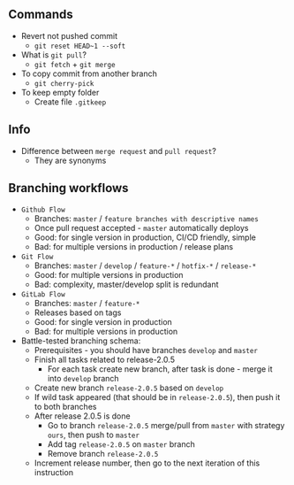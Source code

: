 ## Commands
* Revert not pushed commit
    * `git reset HEAD~1 --soft`
* What is `git pull`? 
    * `git fetch` + `git merge`
* To copy commit from another branch
    * `git cherry-pick`
* To keep empty folder
    * Create file `.gitkeep`

## Info
* Difference between `merge request` and `pull request`?
    * They are synonyms

## Branching workflows
* `Github Flow`
    * Branches: `master` / `feature branches with descriptive names`
    * Once pull request accepted - `master` automatically deploys
    * Good: for single version in production, CI/CD friendly, simple
    * Bad: for multiple versions in production / release plans
* `Git Flow`
    * Branches: `master` / `develop` / `feature-*` / `hotfix-*` / `release-*`
    * Good: for multiple versions in production
    * Bad: complexity, master/develop split is redundant
* `GitLab Flow`
    * Branches: `master` / `feature-*`
    * Releases based on tags
    * Good: for single version in production
    * Bad: for multiple versions in production
* Battle-tested branching schema:
    * Prerequisites - you should have branches `develop` and `master`
    * Finish all tasks related to release-2.0.5
        * For each task create new branch, after task is done - merge it into `develop` branch
    * Create new branch `release-2.0.5` based on `develop`
    * If wild task appeared (that should be in `release-2.0.5`), then push it to both branches
    * After release 2.0.5 is done
        * Go to branch `release-2.0.5` merge/pull from `master` with strategy `ours`, then push to `master`
        * Add tag `release-2.0.5` on `master` branch
        * Remove branch `release-2.0.5`
    * Increment release number, then go to the next iteration of this instruction
